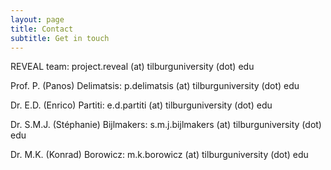 ```yaml
---
layout: page
title: Contact
subtitle: Get in touch
---
```


REVEAL team: project.reveal (at) tilburguniversity (dot) edu

Prof. P. (Panos) Delimatsis: p.delimatsis (at) tilburguniversity (dot) edu

Dr. E.D. (Enrico) Partiti: e.d.partiti (at) tilburguniversity (dot) edu

Dr. S.M.J. (Stéphanie) Bijlmakers: s.m.j.bijlmakers (at) tilburguniversity (dot) edu

Dr. M.K. (Konrad) Borowicz: m.k.borowicz (at) tilburguniversity (dot) edu
